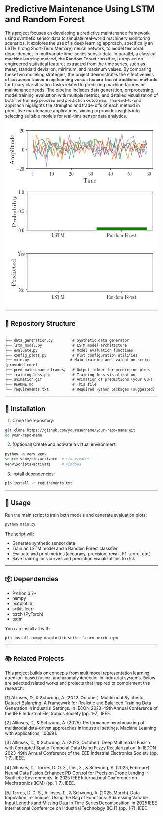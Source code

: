 
# Predictive Maintenance Using LSTM and Random Forest

This project focuses on developing a predictive maintenance framework using synthetic sensor data to simulate real-world machinery monitoring scenarios. It explores the use of a deep learning approach, specifically an LSTM (Long Short-Term Memory) neural network, to model temporal dependencies in multivariate time-series sensor data. In parallel, a classical machine learning method, the Random Forest classifier, is applied on engineered statistical features extracted from the time series, such as mean, standard deviation, minimum, and maximum values. By comparing these two modeling strategies, the project demonstrates the effectiveness of sequence-based deep learning versus feature-based traditional methods for binary classification tasks related to predicting machine failures or maintenance needs. The pipeline includes data generation, preprocessing, model training, evaluation with multiple metrics, and detailed visualization of both the training process and prediction outcomes. This end-to-end approach highlights the strengths and trade-offs of each method in predictive maintenance applications, aiming to provide insights into selecting suitable models for real-time sensor data analytics.

<p align="center">
  <img src="animation_1.gif" width="600" height="600" alt="til">
</p>

---

## 🏦 Repository Structure

```
.
├── data_generation.py         # Synthetic data generator
├── lstm_model.py              # LSTM model architecture
├── evaluate.py                # Model evaluation functions
├── config_plots.py            # Plot configuration utilities
├── main.py                   # Main training and evaluation script (provided code)
├── pred_maintenance_frames/   # Output folder for prediction plots
├── training_loss.png          # Training loss visualization
├── animation.gif              # Animation of predictions (your GIF)
├── README.md                  # This file
└── requirements.txt           # Required Python packages (suggested)
```

---

## 🧩 Installation

1. Clone the repository:

```bash
git clone https://github.com/yourusername/your-repo-name.git
cd your-repo-name
```

2. (Optional) Create and activate a virtual environment:

```bash
python -m venv venv
source venv/bin/activate  # Linux/macOS
venv\Scripts\activate     # Windows
```

3. Install dependencies:

```bash
pip install -r requirements.txt
```

---

## 🔧 Usage

Run the main script to train both models and generate evaluation plots:

```bash
python main.py
```

The script will:

* Generate synthetic sensor data
* Train an LSTM model and a Random Forest classifier
* Evaluate and print metrics (accuracy, precision, recall, F1-score, etc.)
* Save training loss curves and prediction visualizations to disk

---

## 📦 Dependencies

* Python 3.8+
* numpy
* matplotlib
* scikit-learn
* torch (PyTorch)
* tqdm

You can install all with:

```bash
pip install numpy matplotlib scikit-learn torch tqdm
```

---

## 📚 Related Projects 

This project builds on concepts from multimodal representation learning, attention-based fusion, and anomaly detection in industrial systems. Below are selected related works and projects that inspired or complement this research:

<a id="1">[1]</a> Altinses, D., & Schwung, A. (2023, October). Multimodal Synthetic Dataset Balancing: A Framework for Realistic and Balanced Training Data Generation in Industrial Settings. In IECON 2023-49th Annual Conference of the IEEE Industrial Electronics Society (pp. 1-7). IEEE.

<a id="2">[2]</a> Altinses, D., & Schwung, A. (2025). Performance benchmarking of multimodal data-driven approaches in industrial settings. Machine Learning with Applications, 100691.

<a id="3">[3]</a> Altinses, D., & Schwung, A. (2023, October). Deep Multimodal Fusion with Corrupted Spatio-Temporal Data Using Fuzzy Regularization. In IECON 2023-49th Annual Conference of the IEEE Industrial Electronics Society (pp. 1-7). IEEE.

<a id="3">[4]</a> Altinses, D., Torres, D. O. S., Lier, S., & Schwung, A. (2025, February). Neural Data Fusion Enhanced PD Control for Precision Drone Landing in Synthetic Environments. In 2025 IEEE International Conference on Mechatronics (ICM) (pp. 1-7). IEEE.

<a id="3">[5]</a> Torres, D. O. S., Altinses, D., & Schwung, A. (2025, March). Data Imputation Techniques Using the Bag of Functions: Addressing Variable Input Lengths and Missing Data in Time Series Decomposition. In 2025 IEEE International Conference on Industrial Technology (ICIT) (pp. 1-7). IEEE.

